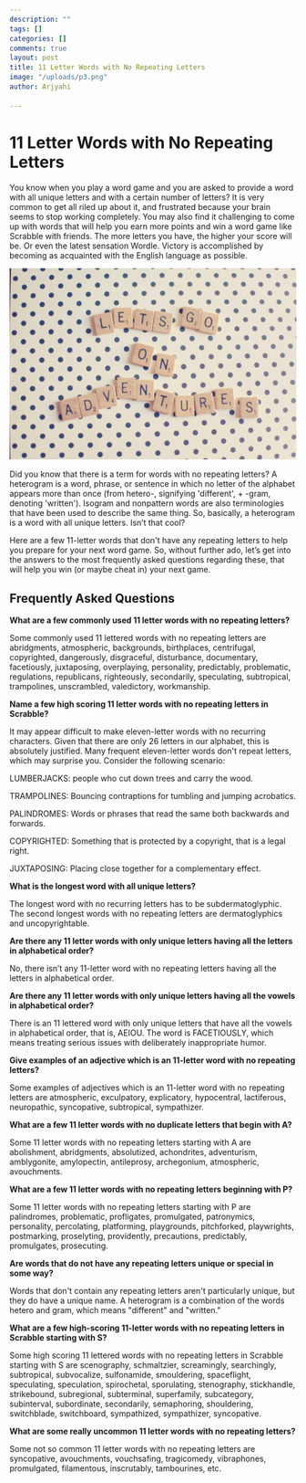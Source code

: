 ```yaml
---
description: ""
tags: []
categories: []
comments: true
layout: post
title: 11 Letter Words with No Repeating Letters
image: "/uploads/p3.png"
author: Arjyahi

---
```

# **11 Letter Words with No Repeating Letters**

You know when you play a word game and you are asked to provide a word with all unique letters and with a certain number of letters? It is very common to get all riled up about it, and frustrated because your brain seems to stop working completely. You may also find it challenging to come up with words that will help you earn more points and win a word game like Scrabble with friends. The more letters you have, the higher your score will be. Or even the latest sensation Wordle. Victory is accomplished by becoming as acquainted with the English language as possible.

![](/uploads/pexels-leah-kelley-239329.jpg)

Did you know that there is a term for words with no repeating letters? A heterogram is a word, phrase, or sentence in which no letter of the alphabet appears more than once (from hetero-, signifying 'different', + -gram, denoting 'written'). Isogram and nonpattern words are also terminologies that have been used to describe the same thing. So, basically, a heterogram is a word with all unique letters. Isn’t that cool?

Here are a few 11-letter words that don't have any repeating letters to help you prepare for your next word game. So, without further ado, let’s get into the answers to the most frequently asked questions regarding these, that will help you win (or maybe cheat in) your next game.

## **Frequently Asked Questions**

**What are a few commonly used 11 letter words with no repeating letters?**

Some commonly used 11 lettered words with no repeating letters are abridgments, atmospheric, backgrounds, birthplaces, centrifugal, copyrighted, dangerously, disgraceful, disturbance, documentary, facetiously, juxtaposing, overplaying, personality, predictably, problematic, regulations, republicans, righteously, secondarily, speculating, subtropical, trampolines, unscrambled, valedictory, workmanship.

**Name a few high scoring 11 letter words with no repeating letters in Scrabble?**

It may appear difficult to make eleven-letter words with no recurring characters. Given that there are only 26 letters in our alphabet, this is absolutely justified. Many frequent eleven-letter words don't repeat letters, which may surprise you. Consider the following scenario:

LUMBERJACKS: people who cut down trees and carry the wood.

TRAMPOLINES: Bouncing contraptions for tumbling and jumping acrobatics.

PALINDROMES: Words or phrases that read the same both backwards and forwards.

COPYRIGHTED: Something that is protected by a copyright, that is a legal right.

JUXTAPOSING: Placing close together for a complementary effect.

**What is the longest word with all unique letters?**

The longest word with no recurring letters has to be subdermatoglyphic. The second longest words with no repeating letters are dermatoglyphics and uncopyrightable.

**Are there any 11 letter words with only unique letters having all the letters in alphabetical order?**

No, there isn’t any 11-letter word with no repeating letters having all the letters in alphabetical order.

**Are there any 11 letter words with only unique letters having all the vowels in alphabetical order?**

There is an 11 lettered word with only unique letters that have all the vowels in alphabetical order, that is, AEIOU. The word is FACETIOUSLY, which means treating serious issues with deliberately inappropriate humor.

**Give examples of an adjective which is an 11-letter word with no repeating letters?**

Some examples of adjectives which is an 11-letter word with no repeating letters are atmospheric, exculpatory, explicatory, hypocentral, lactiferous, neuropathic, syncopative, subtropical, sympathizer.

**What are a few 11 letter words with no duplicate letters that begin with A?**

Some 11 letter words with no repeating letters starting with A are abolishment, abridgments, absolutized, achondrites, adventurism, amblygonite, amylopectin, antileprosy, archegonium, atmospheric, avouchments.

**What are a few 11 letter words with no repeating letters beginning with P?**

Some 11 letter words with no repeating letters starting with P are palindromes, problematic, profligates, promulgated, patronymics, personality, percolating, platforming, playgrounds, pitchforked, playwrights, postmarking, proselyting, providently, precautions, predictably, promulgates, prosecuting.

**Are words that do not have any repeating letters unique or special in some way?**

Words that don't contain any repeating letters aren't particularly unique, but they do have a unique name. A heterogram is a combination of the words hetero and gram, which means "different" and "written."

**What are a few high-scoring 11-letter words with no repeating letters in Scrabble starting with S?**

Some high scoring 11 lettered words with no repeating letters in Scrabble starting with S are scenography, schmaltzier, screamingly, searchingly, subtropical, subvocalize, sulfonamide, smouldering, spaceflight, speculating, speculation, spirochetal, sporulating, stenography, stickhandle, strikebound, subregional, subterminal, superfamily, subcategory, subinterval, subordinate, secondarily, semaphoring, shouldering, switchblade, switchboard, sympathized, sympathizer, syncopative.

**What are some really uncommon 11 letter words with no repeating letters?**

Some not so common 11 letter words with no repeating letters are syncopative, avouchments, vouchsafing, tragicomedy, vibraphones, promulgated, filamentous, inscrutably, tambourines, etc.